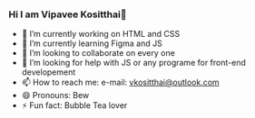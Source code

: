### Hi I am Vipavee Kositthai👋

- 🔭 I’m currently working on HTML and CSS
- 🌱 I’m currently learning Figma and JS
- 👯 I’m looking to collaborate on every one 
- 🤔 I’m looking for help with JS or any programe for front-end developement 
- 📫 How to reach me: e-mail: vkositthai@outlook.com
- 😄 Pronouns: Bew
- ⚡ Fun fact: Bubble Tea lover 

